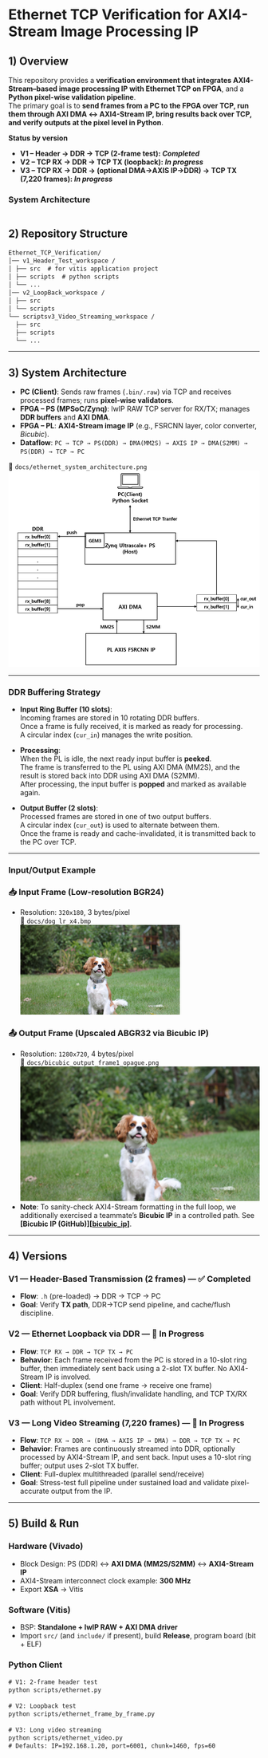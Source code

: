 # Ethernet TCP Verification for AXI4-Stream Image Processing IP

## 1) Overview
This repository provides a **verification environment that integrates AXI4-Stream–based image processing IP with Ethernet TCP on FPGA**, and a **Python pixel-wise validation pipeline**.  
The primary goal is to **send frames from a PC to the FPGA over TCP, run them through AXI DMA ↔ AXI4-Stream IP, bring results back over TCP, and verify outputs at the pixel level in Python**.

**Status by version**
- **V1 – Header → DDR → TCP (2-frame test): _Completed_**  
- **V2 – TCP RX → DDR → TCP TX (loopback): _In progress_**
- **V3 – TCP RX → DDR → (optional DMA→AXIS IP→DDR) → TCP TX (7,220 frames): _In progress_**

### System Architecture
```

```

## 2) Repository Structure
```
Ethernet_TCP_Verification/
│── v1_Header_Test_workspace /
│ ├── src  # for vitis application project
│ ├── scripts  # python scripts
│ └── ...
│── v2_LoopBack_workspace /
│ ├── src
│ └── scripts
└── scriptsv3_Video_Streaming_workspace /
  ├── src
  ├── scripts
  └── ...

```

---

## 3) System Architecture
- **PC (Client)**: Sends raw frames (`.bin/.raw`) via TCP and receives processed frames; runs **pixel-wise validators**.  
- **FPGA – PS (MPSoC/Zynq)**: lwIP RAW TCP server for RX/TX; manages **DDR buffers** and **AXI DMA**.  
- **FPGA – PL**: **AXI4-Stream image IP** (e.g., FSRCNN layer, color converter, *Bicubic*).  
- **Dataflow**: `PC → TCP → PS(DDR) → DMA(MM2S) → AXIS IP → DMA(S2MM) → PS(DDR) → TCP → PC`

📌 `docs/ethernet_system_architecture.png`  
![System Architecture](docs/ethernet_system_architecture.png)

---

### DDR Buffering Strategy

- **Input Ring Buffer (10 slots)**:  
  Incoming frames are stored in 10 rotating DDR buffers.  
  Once a frame is fully received, it is marked as ready for processing.  
  A circular index (`cur_in`) manages the write position.

- **Processing**:  
  When the PL is idle, the next ready input buffer is **peeked**.  
  The frame is transferred to the PL using AXI DMA (MM2S), and the result is stored back into DDR using AXI DMA (S2MM).  
  After processing, the input buffer is **popped** and marked as available again.

- **Output Buffer (2 slots)**:  
  Processed frames are stored in one of two output buffers.  
  A circular index (`cur_out`) is used to alternate between them.  
  Once the frame is ready and cache-invalidated, it is transmitted back to the PC over TCP.

---

### Input/Output Example

### 📥 Input Frame (Low-resolution BGR24)
- Resolution: `320x180`, 3 bytes/pixel  
📁 `docs/dog_lr_x4.bmp`  
![Input Frame (BGR24)](docs/dog_lr_x4.bmp)

### 📤 Output Frame (Upscaled ABGR32 via Bicubic IP)
- Resolution: `1280x720`, 4 bytes/pixel  
📁 `docs/bicubic_output_frame1_opague.png`  
![Output Frame (ABGR32)](docs/bicubic_output_frame1_opague.png)
- **Note**: To sanity-check AXI4-Stream formatting in the full loop, we additionally exercised a teammate’s **Bicubic IP** in a controlled path. See **[Bicubic IP (GitHub)][[bicubic_ip](https://github.com/youngyang00/axi4s-bicubic-upscaler)]**.

---

## 4) Versions

### V1 — Header-Based Transmission (2 frames) — ✅ Completed
- **Flow**: `.h` (pre-loaded) → DDR → TCP → PC  
- **Goal**: Verify **TX path**, DDR→TCP send pipeline, and cache/flush discipline.  


### V2 — Ethernet Loopback via DDR — 🚧 In Progress
- **Flow**: `TCP RX → DDR → TCP TX → PC`
- **Behavior**: Each frame received from the PC is stored in a 10-slot ring buffer, then immediately sent back using a 2-slot TX buffer. No AXI4-Stream IP is involved.
- **Client**: Half-duplex (send one frame → receive one frame)
- **Goal**: Verify DDR buffering, flush/invalidate handling, and TCP TX/RX path without PL involvement.


### V3 — Long Video Streaming (7,220 frames) — 🚧 In Progress
- **Flow**: `TCP RX → DDR → (DMA → AXIS IP → DMA) → DDR → TCP TX → PC`
- **Behavior**: Frames are continuously streamed into DDR, optionally processed by AXI4-Stream IP, and sent back. Input uses a 10-slot ring buffer; output uses 2-slot TX buffer.
- **Client**: Full-duplex multithreaded (parallel send/receive)
- **Goal**: Stress-test full pipeline under sustained load and validate pixel-accurate output from the IP.

---

## 5) Build & Run

### Hardware (Vivado)
- Block Design: PS (DDR) ↔ **AXI DMA (MM2S/S2MM)** ↔ **AXI4-Stream IP**  
- AXI4-Stream interconnect clock example: **300 MHz**  
- Export **XSA** → Vitis

### Software (Vitis)
- BSP: **Standalone + lwIP RAW + AXI DMA driver**  
- Import `src/` (and `include/` if present), build **Release**, program board (bit + ELF)

### Python Client
```
# V1: 2-frame header test
python scripts/ethernet.py

# V2: Loopback test
python scripts/ethernet_frame_by_frame.py

# V3: Long video streaming
python scripts/ethernet_video.py
# Defaults: IP=192.168.1.20, port=6001, chunk=1460, fps=60
